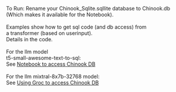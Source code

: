 To Run: Rename your Chinook_Sqlite.sqllite database to Chinook.db<br>
(Which makes it available for the Notebook).<br>
<br>
Examples show how to get sql code (and db access) from<br> 
a transformer (based on userinput).<br>
Details in the code. <br>
<br>
For the llm model <br>t5-small-awesome-text-to-sql:<br>
See <a href="AccessDbFromLangchain.ipynb">Notebook to access Chinook DB</a><br>
<br>
For the llm mixtral-8x7b-32768 model:<br>
See <a href="GroqChatLlm.ipynb">Using Groc to access Chinook DB</a><br>


